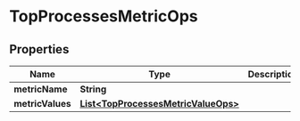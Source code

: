 

# TopProcessesMetricOps


## Properties

Name | Type | Description | Notes
------------ | ------------- | ------------- | -------------
**metricName** | **String** |  |  [optional]
**metricValues** | [**List&lt;TopProcessesMetricValueOps&gt;**](TopProcessesMetricValueOps.md) |  |  [optional]



